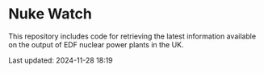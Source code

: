 # Nuke Watch

This repository includes code for retrieving the latest information available on the output of EDF nuclear power plants in the UK.

Last updated: 2024-11-28 18:19